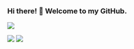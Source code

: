 ### Hi there! 👋 Welcome to my GitHub. 

![](https://komarev.com/ghpvc/?username=mmdjiji&color=blue)

![](https://github-readme-stats.vercel.app/api?username=mmdjiji&show_icons=true&theme=tokyonight) ![](https://github-readme-stats.vercel.app/api/top-langs/?username=mmdjiji&layout=compact&theme=tokyonight)